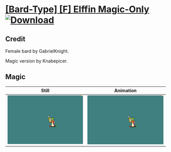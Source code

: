 # [\[Bard-Type\] \[F\] Elffin Magic-Only](./) [![Download](https://img.shields.io/badge/Download--red?style=social&logo=github)](https://minhaskamal.github.io/DownGit/#/home?url=https://github.com/Klokinator/FE-Repo/tree/main/Battle%20Animations%2FBards%2C%20Dancers%2C%20Suppliers%2C%20Misc%2F%5BBard-Type%5D%20%5BF%5D%20Elffin%20Magic-Only%2F6.%20Magic)

## Credit

Female bard by GabrielKnight.

Magic version by Knabepicer.

## Magic

| Still | Animation |
| :---: | :-------: |
| ![Magic still](./Magic_000.png) | ![Magic animation](./Magic.gif) |
